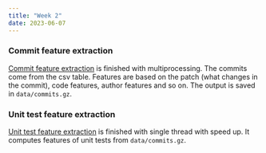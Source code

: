 ```yaml
---
title: "Week 2"
date: 2023-06-07
---
```


### Commit feature extraction

[Commit feature extraction](https://github.com/baolef/libreoffice-ci/blob/data/dataset/mining.py) is finished with multiprocessing. The commits come from the csv table. Features are based on the patch (what changes in the commit), code features, author features and so on. The output is saved in `data/commits.gz`.

### Unit test feature extraction

[Unit test feature extraction](https://github.com/baolef/libreoffice-ci/blob/data/dataset/test_history.py) is finished with single thread with speed up. It computes features of unit tests from `data/commits.gz`.